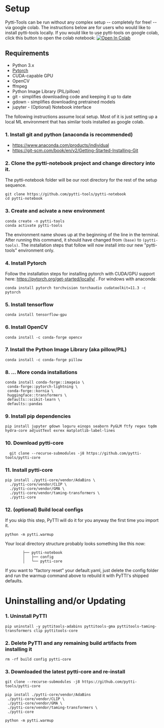 # Setup

Pytti-Tools can be run without any complex setup -- completely for free! -- via google colab. The instructions below are for users who would like to install pytti-tools locally. If you would like to use pytti-tools on google colab, click this button to open the colab notebook: [![Open In Colab](https://colab.research.google.com/assets/colab-badge.svg)](https://colab.research.google.com/github/pytti-tools/pytti-notebook/blob/main/pyttitools-PYTTI.ipynb)

## Requirements

* Python 3.x
* [Pytorch](https://pytorch.org/get-started/locally/)
* CUDA-capable GPU
* OpenCV
* ffmpeg
* Python Image Library (PIL/pillow)
* git - simplifies downloading code and keeping it up to date
* gdown - simplifies downloading pretrained models
* jupyter - (Optional) Notebook interface


The following instructions assume local setup. Most of it is just setting up a local ML environment that has similar tools installed as google colab.

### 1. Install git and python (anaconda is recommended)

* https://www.anaconda.com/products/individual
* https://git-scm.com/book/en/v2/Getting-Started-Installing-Git

### 2. Clone the pytti-notebook project and change directory into it.

The pytti-notebook folder will be our root directory for the rest of the setup sequence.

    git clone https://github.com/pytti-tools/pytti-notebook
    cd pytti-notebook

### 3.  Create and acivate a new environment

    conda create -n pytti-tools
    conda activate pytti-tools

The environment name shows up at the beginning of the line in the terminal. After running this command, it should have changed from `(base)` to `(pytti-tools)`. The installation steps that follow will now install into our new "pytti-tools" environment only.

### 4. Install Pytorch

Follow the installation steps for installing pytorch with CUDA/GPU support here: https://pytorch.org/get-started/locally/ . For windows with anaconda:

    conda install pytorch torchvision torchaudio cudatoolkit=11.3 -c pytorch

### 5. Install tensorflow

    conda install tensorflow-gpu
### 6. Install OpenCV

    conda install -c conda-forge opencv

### 7. Install the Python Image Library (aka pillow/PIL)

    conda install -c conda-forge pillow

### 8. ... More conda installations

    conda install conda-forge::imageio \
     conda-forge::pytorch-lightning \
     conda-forge::kornia \
     huggingface::transformers \
     defaults::scikit-learn \
     defaults::pandas

### 9. Install pip dependencies

    pip install jupyter gdown loguru einops seaborn PyGLM ftfy regex tqdm hydra-core adjustText exrex matplotlib-label-lines

### 10. Download pytti-core

      git clone --recurse-submodules -j8 https://github.com/pytti-tools/pytti-core
### 11. Install pytti-core

    pip install ./pytti-core/vendor/AdaBins \
      ./pytti-core/vendor/CLIP \
      ./pytti-core/vendor/GMA \
      ./pytti-core/vendor/taming-transformers \
      ./pytti-core

### 12. (optional) Build local configs

If you skip this step, PyTTI will do it for you anyway the first time you import it.

```
python -m pytti.warmup
```

Your local directory structure probably looks something like this now:

            ├── pytti-notebook
            │   ├── config
            │   └── pytti-core

If you want to "factory reset" your default.yaml, just delete the config folder and run the warmup command above to rebuild it with PyTTI's shipped defaults.


# Uninstalling and/or Updating

### 1. Uninstall PyTTI

```
pip uninstall -y pyttitools-adabins pyttitools-gma pyttitools-taming-transformers clip pyttitools-core
```

### 2. Delete PyTTI and any remaining build artifacts from installing it

```
rm -rf build config pytti-core
```

### 3. Downloaded the latest pytti-core and re-install

```
git clone --recurse-submodules -j8 https://github.com/pytti-tools/pytti-core

pip install ./pytti-core/vendor/AdaBins
 ./pytti-core/vendor/CLIP \
 ./pytti-core/vendor/GMA \
 ./pytti-core/vendor/taming-transformers \
 ./pytti-core

python -m pytti.warmup
```
